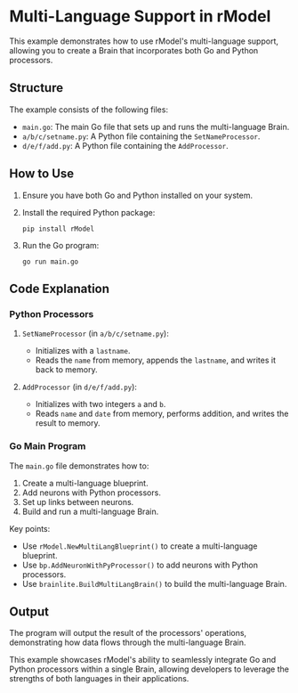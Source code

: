 # Multi-Language Support in rModel

This example demonstrates how to use rModel's multi-language support, allowing you to create a Brain that incorporates both Go and Python processors.

## Structure

The example consists of the following files:

- `main.go`: The main Go file that sets up and runs the multi-language Brain.
- `a/b/c/setname.py`: A Python file containing the `SetNameProcessor`.
- `d/e/f/add.py`: A Python file containing the `AddProcessor`.

## How to Use

1. Ensure you have both Go and Python installed on your system.

2. Install the required Python package:

   ```
   pip install rModel
   ```

3. Run the Go program:

   ```
   go run main.go
   ```

## Code Explanation

### Python Processors

1. `SetNameProcessor` (in `a/b/c/setname.py`):
   - Initializes with a `lastname`.
   - Reads the `name` from memory, appends the `lastname`, and writes it back to memory.

2. `AddProcessor` (in `d/e/f/add.py`):
   - Initializes with two integers `a` and `b`.
   - Reads `name` and `date` from memory, performs addition, and writes the result to memory.

### Go Main Program

The `main.go` file demonstrates how to:

1. Create a multi-language blueprint.
2. Add neurons with Python processors.
3. Set up links between neurons.
4. Build and run a multi-language Brain.

Key points:

- Use `rModel.NewMultiLangBlueprint()` to create a multi-language blueprint.
- Use `bp.AddNeuronWithPyProcessor()` to add neurons with Python processors.
- Use `brainlite.BuildMultiLangBrain()` to build the multi-language Brain.

## Output

The program will output the result of the processors' operations, demonstrating how data flows through the multi-language Brain.

This example showcases rModel's ability to seamlessly integrate Go and Python processors within a single Brain, allowing developers to leverage the strengths of both languages in their applications.
